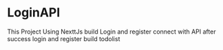 # LoginAPI
This Project Using NexttJs
build Login and register connect with API
after success login and register
build todolist


